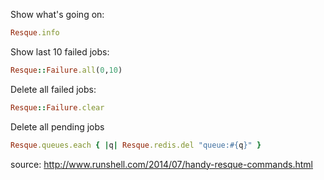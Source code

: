 

Show what's going on:

```ruby
Resque.info
```

Show last 10 failed jobs:

```ruby
Resque::Failure.all(0,10)
```

Delete all failed jobs:

```ruby
Resque::Failure.clear
```

Delete all pending jobs

```ruby
Resque.queues.each { |q| Resque.redis.del "queue:#{q}" }
```

source: http://www.runshell.com/2014/07/handy-resque-commands.html

